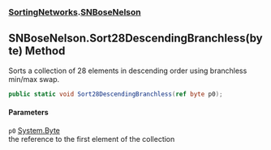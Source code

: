 ### [SortingNetworks](SortingNetworks.md 'SortingNetworks').[SNBoseNelson](SortingNetworks_SNBoseNelson.md 'SortingNetworks.SNBoseNelson')
## SNBoseNelson.Sort28DescendingBranchless(byte) Method
Sorts a collection of 28 elements in descending order using branchless min/max swap.  
```csharp
public static void Sort28DescendingBranchless(ref byte p0);
```
#### Parameters
<a name='SortingNetworks_SNBoseNelson_Sort28DescendingBranchless(byte)_p0'></a>
`p0` [System.Byte](https://docs.microsoft.com/en-us/dotnet/api/System.Byte 'System.Byte')  
the reference to the first element of the collection
  
